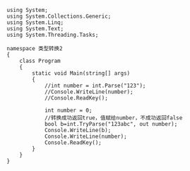 ﻿```
using System;
using System.Collections.Generic;
using System.Linq;
using System.Text;
using System.Threading.Tasks;

namespace 类型转换2
{
    class Program
    {
        static void Main(string[] args)
        {
            //int number = int.Parse("123");
            //Console.WriteLine(number);
            //Console.ReadKey();

            int number = 0;
            //转换成功返回true，值赋给number，不成功返回false
            bool b=int.TryParse("123abc", out number);
            Console.WriteLine(b);
            Console.WriteLine(number);
            Console.ReadKey();
        }
    }
}

```
